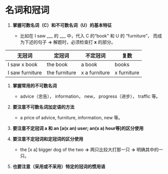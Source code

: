 # 名词和冠词

1. **掌握可数名词（C）和不可数名词（U）的基本特征**

    * 比如在 I saw ___ 的 ___ 中，代入 C 的“book” 和 U 的 “furniture”， 而成为下述的句子 **->** 解题时，必须检查打 **x** 的部分。

| 无冠词  | 定冠词 | 不定冠词 | 复数 |
| -- | -- | -- | -- |
| I saw x book | the book  | a book   | books |
| I saw furniture | the furniture | x a furniture | x furniture |

1. **掌握常用的不可数名词**

    * advice（忠告）， information， new， progress（进步）， traffic 等。

1. **要注意不可数名词加定语的方法**

    * a price of advice, furniture, information, new 等。

1. **要注意不定冠词 a 和 an [a(x an) user; an(x a) hour等]的区分使用**

1. **要注意不定冠词和定冠词的区分使用**

    * the [x a] bigger dog of the two **->** 两只比较大打那一只 **->** 明确其中的一只。

1. **也要注意（采用或不采用）特定的冠词的惯用语**